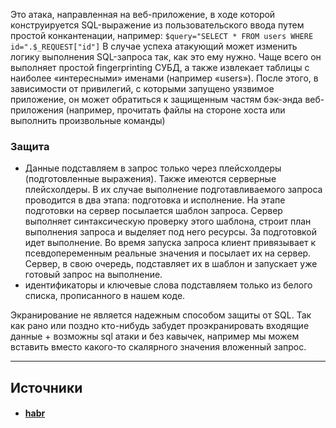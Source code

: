 Это атака, направленная на веб-приложение, в ходе которой конструируется SQL-выражение из пользовательского ввода путем простой конкантенации, например: `$query="SELECT * FROM users WHERE id=".$_REQUEST["id"]` В случае успеха атакующий может изменить логику выполнения SQL-запроса так, как это ему нужно. Чаще всего он выполняет простой fingerprinting СУБД, а также извлекает таблицы с наиболее «интересными» именами (например «users»). После этого, в зависимости от привилегий, с которыми запущено уязвимое приложение, он может обратиться к защищенным частям бэк-энда веб-приложения (например, прочитать файлы на стороне хоста или выполнить произвольные команды)

### Защита

- Данные подставляем в запрос только через плейсхолдеры (подготовленные выражения). Также имеются серверные плейсхолдеры. В их случае выполнение подготавливаемого запроса проводится в два этапа: подготовка и исполнение. На этапе подготовки на сервер посылается шаблон запроса. Сервер выполняет синтаксическую проверку этого шаблона, строит план выполнения запроса и выделяет под него ресурсы. За подготовкой идет выполнение. Во время запуска запроса клиент привязывает к псевдопеременным реальные значения и посылает их на сервер. Сервер, в свою очередь, подставляет их в шаблон и запускает уже готовый запрос на выполнение.
- идентификаторы и ключевые слова подставляем только из белого списка, прописанного в нашем коде.

Экранирование не является надежным способом защиты от SQL. Так как рано или поздно кто-нибудь забудет проэкранировать входящие данные + возможны sql атаки и без кавычек, например мы можем вставить вместо какого-то скалярного значения вложенный запрос.

---

## Источники
- #### [habr](https://habr.com/post/148701/)